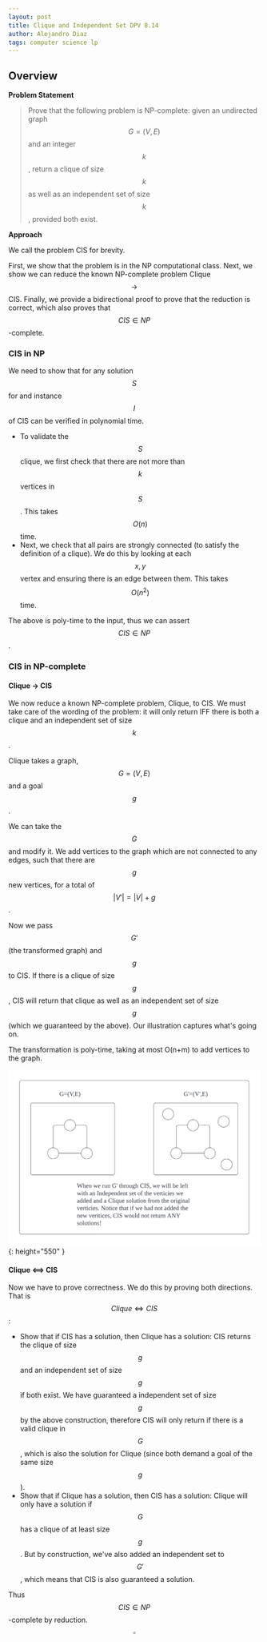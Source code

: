 ```yaml
---
layout: post
title: Clique and Independent Set DPV 8.14
author: Alejandro Diaz
tags: computer science lp
---
```


## Overview

**Problem Statement**
> Prove that the following problem is NP-complete: given an undirected graph $$G = (V, E)$$ and an integer $$k$$, return a clique of size $$k$$ as well as an independent set of size $$k$$, provided both exist.

**Approach**

We call the problem CIS for brevity.

First, we show that the problem is in the NP computational class. 
Next, we show we can reduce the known NP-complete problem Clique $$\rightarrow$$ CIS.
Finally, we provide a bidirectional proof to prove that the reduction is correct, which also proves that $$CIS\in NP$$-complete.

### CIS in NP
We need to show that for any solution $$S$$ for and instance $$I$$ of CIS can be verified in polynomial time. 

* To validate the $$S$$ clique, we first check that there are not more than $$k$$ vertices in $$S$$. This takes $$O(n)$$ time.
* Next, we check that all pairs are strongly connected (to satisfy the definition of a clique). We do this by looking at each $$x,y$$ vertex and ensuring there is an edge between them. This takes $$O(n^2)$$ time.

The above is poly-time to the input, thus we can assert $$CIS\in NP$$.

### **CIS in NP-complete**

#### **Clique -> CIS**
We now reduce a known NP-complete problem, Clique, to CIS. We must take care of the wording of the problem: it will only return IFF there is both a clique and an independent set of size $$k$$.

Clique takes a graph, $$G=(V,E)$$ and a goal $$g$$.

We can take the $$G$$ and modify it. We add vertices to the graph which are not connected to any edges, such that there are $$g$$ new vertices, for a total of $$|V'|=|V|+g$$.	

Now we pass $$G'$$ (the transformed graph) and $$g$$ to CIS. If there is a clique of size $$g$$, CIS will return that clique as well as an independent set of size $$g$$ (which we guaranteed by the above). Our illustration captures what's going on.

The transformation is poly-time, taking at most O(n+m) to add vertices to the graph.

![Illustration of our graph transformation](../assets/images/2023-03-30-dpv-8-14-clique-independent-set/cis.png){: height="550" }

#### Clique <==> CIS
Now we have to prove correctness. We do this by proving both directions. That is $$Clique\iff CIS$$:

* Show that if CIS has a solution, then Clique has a solution: CIS returns the clique of size $$g$$ and an independent set of size $$g$$ if both exist. We have guaranteed a independent set of size $$g$$ by the above construction, therefore CIS will only return if there is a valid clique in $$G$$, which is also the solution for Clique (since both demand a goal of the same size $$g$$).
* Show that if Clique has a solution, then CIS has a solution: Clique will only have a solution if $$G$$ has a clique of at least size $$g$$. But by construction, we've also added an independent set to $$G'$$, which means that CIS is also guaranteed a solution.

Thus $$CIS\in NP$$-complete by reduction. $$\square$$